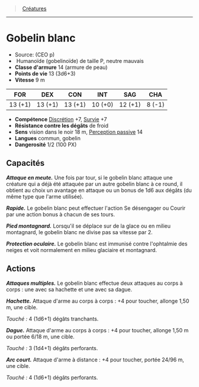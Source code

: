 ﻿---
!MonsterItem
Family: MonsterHD
Type: Humanoïde (gobelinoïde)
Size: P
Alignment: neutre mauvais
ArmorClass: 14 (armure de peau)
HitPoints: 13 (3d6+3)
Speed: 9 m
Strength: 13 (+1)
Dexterity: 13 (+1)
Constitution: 13 (+1)
Intelligence: 10 (+0)
Wisdom: 12 (+1)
Charisma: ' 8 (-1)'
Skills: '[Discrétion](hd_abilities_dexterity_discretion.md) +7, [Survie](hd_abilities_wisdom_survie.md) +7'
DamageResistances: de froid
Senses: vision dans le noir 18 m, [Perception passive](hd_abilities_dexterity_perception_passive.md) 14
Languages: commun, gobelin
Challenge: 1/2 (100 PX)
Id: monsters_hd.md#gobelin-blanc
ParentLink: monsters_hd.md#créatures
Name: Gobelin blanc
ParentName: Créatures
NameLevel: 1
Source: (CEO p)
Attributes:
  Name: Gobelin blanc
  Markdown: >+
    # <!--Name-->Gobelin blanc<!--/Name-->


    - Source: <!--Source-->(CEO p)<!--/Source-->

    -  <!--Type-->Humanoïde (gobelinoïde)<!--/Type--> de taille <!--Size-->P<!--/Size-->, <!--Alignment-->neutre mauvais<!--/Alignment-->

    - **Classe d'armure** <!--ArmorClass-->14 (armure de peau)<!--/ArmorClass-->

    - **Points de vie** <!--HitPoints-->13 (3d6+3)<!--/HitPoints-->

    - **Vitesse** <!--Speed-->9 m<!--/Speed-->


    |FOR|DEX|CON|INT|SAG|CHA|

    |---|---|---|---|---|---|

    |<!--Strength-->13 (+1)<!--/Strength-->|<!--Dexterity-->13 (+1)<!--/Dexterity-->|<!--Constitution-->13 (+1)<!--/Constitution-->|<!--Intelligence-->10 (+0)<!--/Intelligence-->|<!--Wisdom-->12 (+1)<!--/Wisdom-->|<!--Charisma--> 8 (-1)<!--/Charisma-->|


    - **Compétence** <!--Skills-->[Discrétion](hd_abilities_dexterity_discretion.md) +7, [Survie](hd_abilities_wisdom_survie.md) +7<!--/Skills-->

    - **Résistance contre les dégâts** <!--DamageResistances-->de froid<!--/DamageResistances-->

    - **Sens** <!--Senses-->vision dans le noir 18 m, [Perception passive](hd_abilities_dexterity_perception_passive.md) 14<!--/Senses-->

    - **Langues** <!--Languages-->commun, gobelin<!--/Languages-->

    - **Dangerosité** <!--Challenge-->1/2 (100 PX)<!--/Challenge-->


    ## Capacités


    **_Attaque en meute._** Une fois par tour, si le gobelin blanc attaque une créature qui a déjà été attaquée par un autre gobelin blanc à ce round, il obtient au choix un avantage en attaque ou un bonus de 1d6 aux dégâts (du même type que l'arme utilisée).


    **_Rapide._** Le gobelin blanc peut effectuer l'action Se désengager ou Courir par une action bonus à chacun de ses tours.


    **_Pied montagnard._** Lorsqu'il se déplace sur de la glace ou en milieu montagnard, le gobelin blanc ne divise pas sa vitesse par 2.


    **_Protection oculaire._** Le gobelin blanc est immunisé contre l'ophtalmie des neiges et voit normalement en milieu glaciaire et montagnard.


    ## Actions


    **_Attaques multiples._** Le gobelin blanc effectue deux attaques au corps à corps : une avec sa hachette et une avec sa dague.


    **_Hachette._** Attaque d'arme au corps à corps : +4 pour toucher, allonge 1,50 m, une cible.


    _Touché :_ 4 (1d6+1) dégâts tranchants.


    **_Dague._** Attaque d'arme au corps à corps : +4 pour toucher, allonge 1,50 m ou portée 6/18 m, une cible.


    _Touché :_ 3 (1d4+1) dégâts perforants.


    **_Arc court._** Attaque d'arme à distance : +4 pour toucher, portée 24/96 m, une cible.


    _Touché :_ 4 (1d6+1) dégâts perforants.

  Source: (CEO p)
  Type: Humanoïde (gobelinoïde)
  Size: P
  Alignment: neutre mauvais
  ArmorClass: 14 (armure de peau)
  HitPoints: 13 (3d6+3)
  Speed: 9 m
  Strength: 13 (+1)
  Dexterity: 13 (+1)
  Constitution: 13 (+1)
  Intelligence: 10 (+0)
  Wisdom: 12 (+1)
  Charisma: ' 8 (-1)'
  Skills: '[Discrétion](hd_abilities_dexterity_discretion.md) +7, [Survie](hd_abilities_wisdom_survie.md) +7'
  DamageResistances: de froid
  Senses: vision dans le noir 18 m, [Perception passive](hd_abilities_dexterity_perception_passive.md) 14
  Languages: commun, gobelin
  Challenge: 1/2 (100 PX)
AttributesDictionary: >+
  Name: Gobelin blanc

  Markdown: >+

    # <!--Name-->Gobelin blanc<!--/Name-->





    - Source: <!--Source-->(CEO p)<!--/Source-->



    -  <!--Type-->Humanoïde (gobelinoïde)<!--/Type--> de taille <!--Size-->P<!--/Size-->, <!--Alignment-->neutre mauvais<!--/Alignment-->



    - **Classe d'armure** <!--ArmorClass-->14 (armure de peau)<!--/ArmorClass-->



    - **Points de vie** <!--HitPoints-->13 (3d6+3)<!--/HitPoints-->



    - **Vitesse** <!--Speed-->9 m<!--/Speed-->





    |FOR|DEX|CON|INT|SAG|CHA|



    |---|---|---|---|---|---|



    |<!--Strength-->13 (+1)<!--/Strength-->|<!--Dexterity-->13 (+1)<!--/Dexterity-->|<!--Constitution-->13 (+1)<!--/Constitution-->|<!--Intelligence-->10 (+0)<!--/Intelligence-->|<!--Wisdom-->12 (+1)<!--/Wisdom-->|<!--Charisma--> 8 (-1)<!--/Charisma-->|





    - **Compétence** <!--Skills-->[Discrétion](hd_abilities_dexterity_discretion.md) +7, [Survie](hd_abilities_wisdom_survie.md) +7<!--/Skills-->



    - **Résistance contre les dégâts** <!--DamageResistances-->de froid<!--/DamageResistances-->



    - **Sens** <!--Senses-->vision dans le noir 18 m, [Perception passive](hd_abilities_dexterity_perception_passive.md) 14<!--/Senses-->



    - **Langues** <!--Languages-->commun, gobelin<!--/Languages-->



    - **Dangerosité** <!--Challenge-->1/2 (100 PX)<!--/Challenge-->





    ## Capacités





    **_Attaque en meute._** Une fois par tour, si le gobelin blanc attaque une créature qui a déjà été attaquée par un autre gobelin blanc à ce round, il obtient au choix un avantage en attaque ou un bonus de 1d6 aux dégâts (du même type que l'arme utilisée).





    **_Rapide._** Le gobelin blanc peut effectuer l'action Se désengager ou Courir par une action bonus à chacun de ses tours.





    **_Pied montagnard._** Lorsqu'il se déplace sur de la glace ou en milieu montagnard, le gobelin blanc ne divise pas sa vitesse par 2.





    **_Protection oculaire._** Le gobelin blanc est immunisé contre l'ophtalmie des neiges et voit normalement en milieu glaciaire et montagnard.





    ## Actions





    **_Attaques multiples._** Le gobelin blanc effectue deux attaques au corps à corps : une avec sa hachette et une avec sa dague.





    **_Hachette._** Attaque d'arme au corps à corps : +4 pour toucher, allonge 1,50 m, une cible.





    _Touché :_ 4 (1d6+1) dégâts tranchants.





    **_Dague._** Attaque d'arme au corps à corps : +4 pour toucher, allonge 1,50 m ou portée 6/18 m, une cible.





    _Touché :_ 3 (1d4+1) dégâts perforants.





    **_Arc court._** Attaque d'arme à distance : +4 pour toucher, portée 24/96 m, une cible.





    _Touché :_ 4 (1d6+1) dégâts perforants.



  Source: (CEO p)

  Type: Humanoïde (gobelinoïde)

  Size: P

  Alignment: neutre mauvais

  ArmorClass: 14 (armure de peau)

  HitPoints: 13 (3d6+3)

  Speed: 9 m

  Strength: 13 (+1)

  Dexterity: 13 (+1)

  Constitution: 13 (+1)

  Intelligence: 10 (+0)

  Wisdom: 12 (+1)

  Charisma: ' 8 (-1)'

  Skills: '[Discrétion](hd_abilities_dexterity_discretion.md) +7, [Survie](hd_abilities_wisdom_survie.md) +7'

  DamageResistances: de froid

  Senses: vision dans le noir 18 m, [Perception passive](hd_abilities_dexterity_perception_passive.md) 14

  Languages: commun, gobelin

  Challenge: 1/2 (100 PX)

---
> [Créatures](hd_monsters.md)

---

# Gobelin blanc

- Source: (CEO p)
-  Humanoïde (gobelinoïde) de taille P, neutre mauvais
- **Classe d'armure** 14 (armure de peau)
- **Points de vie** 13 (3d6+3)
- **Vitesse** 9 m

|FOR|DEX|CON|INT|SAG|CHA|
|---|---|---|---|---|---|
|13 (+1)|13 (+1)|13 (+1)|10 (+0)|12 (+1)| 8 (-1)|

- **Compétence** [Discrétion](hd_abilities_dexterity_discretion.md) +7, [Survie](hd_abilities_wisdom_survie.md) +7
- **Résistance contre les dégâts** de froid
- **Sens** vision dans le noir 18 m, [Perception passive](hd_abilities_dexterity_perception_passive.md) 14
- **Langues** commun, gobelin
- **Dangerosité** 1/2 (100 PX)

## Capacités

**_Attaque en meute._** Une fois par tour, si le gobelin blanc attaque une créature qui a déjà été attaquée par un autre gobelin blanc à ce round, il obtient au choix un avantage en attaque ou un bonus de 1d6 aux dégâts (du même type que l'arme utilisée).

**_Rapide._** Le gobelin blanc peut effectuer l'action Se désengager ou Courir par une action bonus à chacun de ses tours.

**_Pied montagnard._** Lorsqu'il se déplace sur de la glace ou en milieu montagnard, le gobelin blanc ne divise pas sa vitesse par 2.

**_Protection oculaire._** Le gobelin blanc est immunisé contre l'ophtalmie des neiges et voit normalement en milieu glaciaire et montagnard.

## Actions

**_Attaques multiples._** Le gobelin blanc effectue deux attaques au corps à corps : une avec sa hachette et une avec sa dague.

**_Hachette._** Attaque d'arme au corps à corps : +4 pour toucher, allonge 1,50 m, une cible.

_Touché :_ 4 (1d6+1) dégâts tranchants.

**_Dague._** Attaque d'arme au corps à corps : +4 pour toucher, allonge 1,50 m ou portée 6/18 m, une cible.

_Touché :_ 3 (1d4+1) dégâts perforants.

**_Arc court._** Attaque d'arme à distance : +4 pour toucher, portée 24/96 m, une cible.

_Touché :_ 4 (1d6+1) dégâts perforants.

